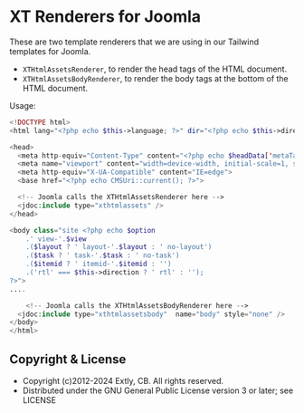 # XT Renderers for Joomla

These are two template renderers that we are using in our Tailwind templates for Joomla.

- `XTHtmlAssetsRenderer`, to render the head tags of the HTML document.
- `XTHtmlAssetsBodyRenderer`, to render the body tags at the bottom of the HTML document.

Usage:

```php
<!DOCTYPE html>
<html lang="<?php echo $this->language; ?>" dir="<?php echo $this->direction; ?>">

<head>
  <meta http-equiv="Content-Type" content="<?php echo $headData['metaTags']['http-equiv']; ?>">
  <meta name="viewport" content="width=device-width, initial-scale=1, shrink-to-fit=no" />
  <meta http-equiv="X-UA-Compatible" content="IE=edge">
  <base href="<?php echo CMSUri::current(); ?>">

  <!-- Joomla calls the XTHtmlAssetsRenderer here -->
  <jdoc:include type="xthtmlassets" />
</head>

<body class="site <?php echo $option
    .' view-'.$view
    .($layout ? ' layout-'.$layout : ' no-layout')
    .($task ? ' task-'.$task : ' no-task')
    .($itemid ? ' itemid-'.$itemid : '')
    .('rtl' === $this->direction ? ' rtl' : '');
?>">
....

    <!-- Joomla calls the XTHtmlAssetsBodyRenderer here -->
  <jdoc:include type="xthtmlassetsbody"  name="body" style="none" />
</body>
</html>
```

## Copyright & License

- Copyright (c)2012-2024 Extly, CB. All rights reserved.
- Distributed under the GNU General Public License version 3 or later; see LICENSE
